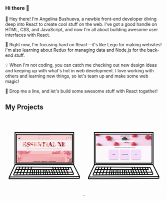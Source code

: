 ### Hi there 👋

👋 Hey there! I'm Angelina Bushueva, a newbie front-end developer diving deep into React to create cool stuff on the web. I've got a good handle on HTML, CSS, and JavaScript, and now I'm all about building awesome user interfaces with React.

🚀 Right now, I'm focusing hard on React—it's like Lego for making websites! I'm also learning about Redux for managing data and Node.js for the back-end stuff.

💡 When I'm not coding, you can catch me checking out new design ideas and keeping up with what's hot in web development. I love working with others and learning new things, so let's team up and make some web magic!

🌟 Drop me a line, and let's build some awesome stuff with React together!

## My Projects

<a href="https://ecommerce-lingerie.netlify.app/" target="_blank">
  <img src="lingerie-gif.gif" width="250" />
</a>

<a href="https://world-recipes.netlify.app/" target="_blank">
  <img src="world-recipes.gif" width="250" />
</a>
 
